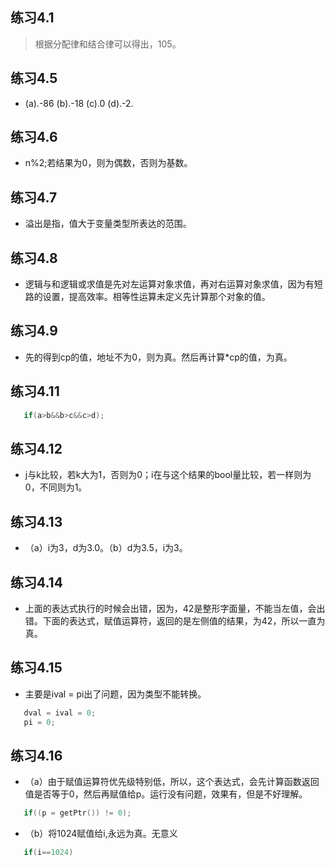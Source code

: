 ## 练习4.1
> 根据分配律和结合律可以得出，105。
## 练习4.5
* (a).-86 (b).-18 (c).0 (d).-2.
## 练习4.6
* n%2;若结果为0，则为偶数，否则为基数。
## 练习4.7
* 溢出是指，值大于变量类型所表达的范围。
## 练习4.8
* 逻辑与和逻辑或求值是先对左运算对象求值，再对右运算对象求值，因为有短路的设置，提高效率。相等性运算未定义先计算那个对象的值。
## 练习4.9
* 先的得到cp的值，地址不为0，则为真。然后再计算*cp的值，为真。
## 练习4.11
```cpp
   if(a>b&&b>c&&c>d);
```
## 练习4.12
* j与k比较，若k大为1，否则为0；i在与这个结果的bool量比较，若一样则为0，不同则为1。
## 练习4.13
* （a）i为3，d为3.0。（b）d为3.5，i为3。
## 练习4.14
* 上面的表达式执行的时候会出错，因为，42是整形字面量，不能当左值，会出错。下面的表达式，赋值运算符，返回的是左侧值的结果，为42，所以一直为真。
## 练习4.15
* 主要是ival = pi出了问题，因为类型不能转换。
```cpp
   dval = ival = 0;
   pi = 0;
```
## 练习4.16
* （a）由于赋值运算符优先级特别低，所以，这个表达式，会先计算函数返回值是否等于0，然后再赋值给p。运行没有问题，效果有，但是不好理解。
```cpp
   if((p = getPtr()) != 0);
```
* （b）将1024赋值给i,永远为真。无意义
```cpp
   if(i==1024)
```   
